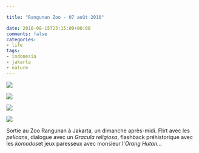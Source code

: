 ```yaml
---

title: "Rangunan Zoo - 07 août 2010"

date: 2010-08-15T23:15:00+00:00
comments: false
categories: 
- life
tags:
- indonesia
- jakarta
- nature
---
```

![](_media/20100807-001.jpg)

![](_media/20100807-003.jpg)

![](_media/20100807-004.jpg)

![](_media/20100807-007.jpg)

Sortie au Zoo Rangunan à Jakarta, un dimanche après-midi. Flirt avec les *pelicans*, dialogue avec un *Gracula religiosa*, flashback préhistorique avec les *komodos*et jeux paresseux avec monsieur l'*Orang Hutan...*
